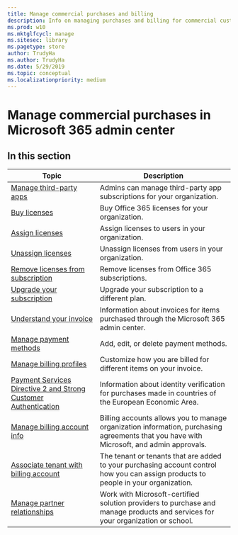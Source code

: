 ```yaml
---
title: Manage commercial purchases and billing
description: Info on managing purchases and billing for commercial customers. 
ms.prod: w10
ms.mktglfcycl: manage
ms.sitesec: library
ms.pagetype: store
author: TrudyHa
ms.author: TrudyHa
ms.date: 5/29/2019
ms.topic: conceptual
ms.localizationpriority: medium
---
```


# Manage commercial purchases in Microsoft 365 admin center

## In this section

| Topic | Description |
| ----- | ----------- |
| [Manage third-party apps](manage-saas-apps.md) | Admins can manage third-party app subscriptions for your organization. |
| [Buy licenses](https://docs.microsoft.com/office365/admin/subscriptions-and-billing/buy-licenses?view=o365-worldwide) | Buy Office 365 licenses for your organization. |
| [Assign licenses](https://docs.microsoft.com/office365/admin/manage/assign-licenses-to-users?view=o365-worldwide) | Assign licenses to users in your organization. |
| [Unassign licenses](https://docs.microsoft.com/office365/admin/manage/remove-licenses-from-users?view=o365-worldwide) | Unassign licenses from users in your organization. |
| [Remove licenses from subscription](https://docs.microsoft.com/office365/admin/subscriptions-and-billing/remove-licenses-from-subscription?view=o365-worldwide) | Remove licenses from Office 365 subscriptions. |
| [Upgrade your subscription](https://docs.microsoft.com/office365/admin/subscriptions-and-billing/upgrade-to-different-plan) | Upgrade your subscription to a different plan. |
| [Understand your invoice](/microsoft-365/commerce/billing-and-payments/understand-your-invoice) | Information about invoices for items purchased through the Microsoft 365 admin center. |
| [Manage payment methods](https://docs.microsoft.com/office365/Admin/subscriptions-and-billing/add-update-or-remove-credit-card-or-bank-account) | Add, edit, or delete payment methods. |
| [Manage billing profiles](/microsoft-365/commerce/billing-and-payments/manage-billing-profiles) | Customize how you are billed for different items on your invoice. |
| [Payment Services Directive 2 and Strong Customer Authentication](/microsoft-365/commerce/billing-and-payments/psd2) | Information about identity verification for purchases made in countries of the European Economic Area. |
| [Manage billing account info](https://docs.microsoft.com/microsoft-store/update-microsoft-store-for-business-account-settings) | Billing accounts allows you to manage organization information, purchasing agreements that you have with Microsoft, and admin approvals. |
| [Associate tenant with billing account](https://docs.microsoft.com/microsoft-store/manage-mpsa-software-microsoft-store-for-business) | The tenant or tenants that are added to your purchasing account control how you can assign products to people in your organization. |
| [Manage partner relationships](https://docs.microsoft.com/microsoft-store/work-with-partner-microsoft-store-business) | Work with Microsoft-certified solution providers to purchase and manage products and services for your organization or school. |